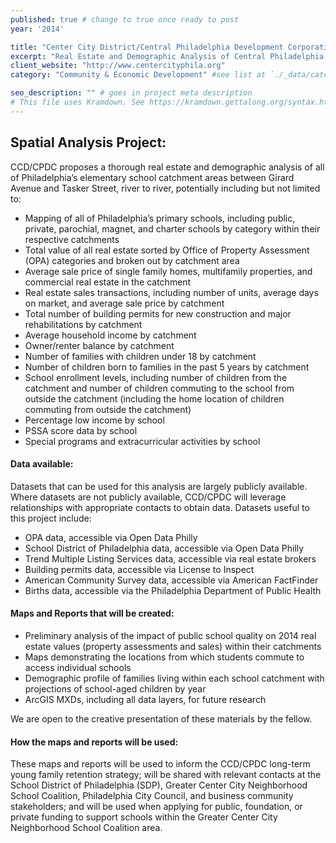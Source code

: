 ```yaml
---
published: true # change to true once ready to post
year: '2014'

title: "Center City District/Central Philadelphia Development Corporation" # project title or client name
excerpt: "Real Estate and Demographic Analysis of Central Philadelphia School Catchments" # shows on project list page
client_website: "http://www.centercityphila.org"
category: "Community & Economic Development" #see list at `./_data/categories.yml`

seo_description: "" # goes in project meta description
# This file uses Kramdown. See https://kramdown.gettalong.org/syntax.html for syntax
---
```


## Spatial Analysis Project:
CCD/CPDC proposes a thorough real estate and demographic analysis of all of Philadelphia’s elementary school catchment areas between Girard Avenue and Tasker Street, river to river, potentially including but not limited to:
- Mapping of all of Philadelphia’s primary schools, including public, private, parochial, magnet, and charter schools by category within their respective catchments
- Total value of all real estate sorted by Office of Property Assessment (OPA) categories and broken out by catchment area
- Average sale price of single family homes, multifamily properties, and commercial real estate in the catchment
- Real estate sales transactions, including number of units, average days on market, and average sale price by catchment
- Total number of building permits for new construction and major rehabilitations by catchment
- Average household income by catchment
- Owner/renter balance by catchment
- Number of families with children under 18 by catchment
- Number of children born to families in the past 5 years by catchment
- School enrollment levels, including number of children from the catchment and number of children commuting to the school from outside the catchment (including the home location of children commuting from outside the catchment)
- Percentage low income by school
- PSSA score data by school
- Special programs and extracurricular activities by school

#### Data available:
Datasets that can be used for this analysis are largely publicly available. Where datasets are not publicly available, CCD/CPDC will leverage relationships with appropriate contacts to obtain data. Datasets useful to this project include:
- OPA data, accessible via Open Data Philly
- School District of Philadelphia data, accessible via Open Data Philly
- Trend Multiple Listing Services data, accessible via real estate brokers
- Building permits data, accessible via License to Inspect
- American Community Survey data, accessible via American FactFinder
- Births data, accessible via the Philadelphia Department of Public Health

#### Maps and Reports that will be created:
- Preliminary analysis of the impact of public school quality on 2014 real estate values (property assessments and sales) within their catchments
- Maps demonstrating the locations from which students commute to access individual schools
- Demographic profile of families living within each school catchment with projections of school-aged children by year
- ArcGIS MXDs, including all data layers, for future research

We are open to the creative presentation of these materials by the fellow.

#### How the maps and reports will be used:
These maps and reports will be used to inform the CCD/CPDC long-term young family retention strategy; will be shared with relevant contacts at the School District of Philadelphia (SDP), Greater Center City Neighborhood School Coalition, Philadelphia City Council, and business community stakeholders; and will be used when applying for public, foundation, or private funding to support schools within the Greater Center City Neighborhood School Coalition area.
